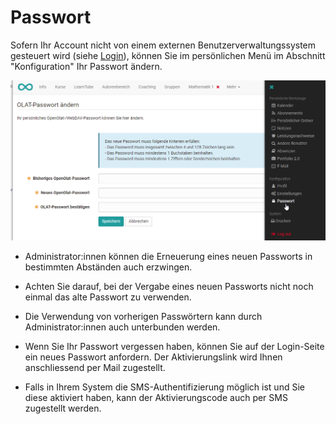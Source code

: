 # Passwort

Sofern Ihr Account nicht von einem externen Benutzerverwaltungssystem
gesteuert wird (siehe [Login](../login_registration/index.de.md)), können Sie im persönlichen Menü im Abschnitt "Konfiguration" Ihr Passwort ändern. 

![](assets/password_change_v1_de.png)


*  Administrator:innen können die Erneuerung eines neuen Passworts in bestimmten Abständen auch erzwingen. 

* Achten Sie darauf, bei der Vergabe eines neuen Passworts nicht noch einmal das alte Passwort zu verwenden. 

* Die Verwendung von vorherigen Passwörtern kann durch Administrator:innen auch unterbunden werden.

* Wenn Sie Ihr Passwort vergessen haben, können Sie auf der Login-Seite ein neues Passwort anfordern. Der Aktivierungslink wird Ihnen anschliessend per Mail zugestellt. 

* Falls in Ihrem System die SMS-Authentifizierung möglich ist und Sie diese aktiviert haben, kann der Aktivierungscode auch per SMS zugestellt werden.

